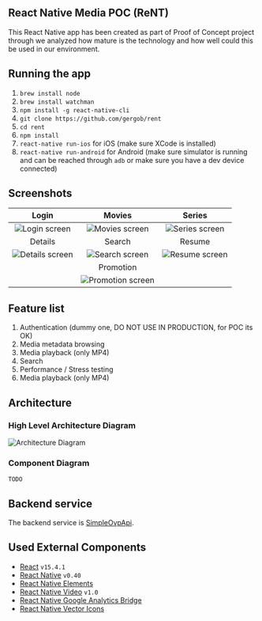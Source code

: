 ## React Native Media POC (ReNT)

This React Native app has been created as part of Proof of Concept project through we analyzed how mature is the technology and how well could this be used in our environment.

## Running the app

 1. `brew install node`
 1. `brew install watchman`
 1. `npm install -g react-native-cli`
 1. `git clone https://github.com/gergob/rent`
 1. `cd rent`
 1. `npm install`
 1. `react-native run-ios` for iOS (make sure XCode is installed)
 1. `react-native run-android` for Android (make sure simulator is running and can be reached through `adb` or make sure you have a dev device connected)

## Screenshots

|Login|Movies|Series|
|:---:|:-----:|:----:|
|![Login screen](https://raw.githubusercontent.com/gergob/rent/images/images/login_small.png)|![Movies screen](https://raw.githubusercontent.com/gergob/rent/images/images/list_component_small.png)|![Series screen](https://raw.githubusercontent.com/gergob/rent/images/images/series_small.png)|
|Details|Search|Resume|
|![Details screen](https://raw.githubusercontent.com/gergob/rent/images/images/asset_details_small.png)|![Search screen](https://raw.githubusercontent.com/gergob/rent/images/images/grid_component_small.png)|![Resume screen](https://raw.githubusercontent.com/gergob/rent/images/images/resume_small.png)|
| |Promotion| |
| |![Promotion screen](https://raw.githubusercontent.com/gergob/rent/images/images/promotion_small.png)| |


## Feature list
 1. Authentication (dummy one, DO NOT USE IN PRODUCTION, for POC its OK)
 1. Media metadata browsing
 1. Media playback (only MP4)
 1. Search
 1. Performance / Stress testing
 1. Media playback (only MP4)



## Architecture

### High Level Architecture Diagram

![Architecture Diagram](https://raw.githubusercontent.com/gergob/rent/images/images/arch_high_level.png)

### Component Diagram

`TODO`



## Backend service

The backend service is [SimpleOvpApi](https://github.com/gergob/SimpleOvpApi).

## Used External Components

 * [React](https://github.com/facebook/react) `v15.4.1`
 * [React Native](https://github.com/facebook/react-native) `v0.40`
 * [React Native Elements](https://github.com/react-native-community/react-native-elements)
 * [React Native Video](https://github.com/react-native-community/react-native-video) `v1.0`
 * [React Native Google Analytics Bridge](https://github.com/idehub/react-native-google-analytics-bridge)
 * [React Native Vector Icons](https://github.com/oblador/react-native-vector-icons)
